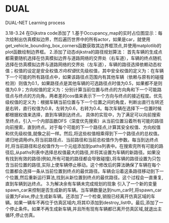 # DUAL
DUAL-NET Learning process

3.18-3.24
在Dijkstra code添加了
1.基于Occupancy_map的实时占位图显示：每次绘制出仿真模拟边界，然后遍历世界中的所有actor，如果是car，就使用get_vehicle_bounding_box_corners函数获取其边界框顶点,并使用matplotlib的plot函数绘制边界框。
2.添加了动态dijkstra的路径规划算法：
  首先车辆的生成点都需要随机选择在仿真模拟边界与道路网络的交界处（右车道），车辆的终点随机选择在仿真模拟边界与道路网络的交界处（左车道），车辆的路径选择依赖动态权值；权值的设定是安全权值*方向权值*优先级权值，其中安全权值的定义为：在车辆下一个可能的所有路径点中，如果该路径点范围内有其他车辆（依赖与原有的碰撞检测）则值为0.1，如果路径点是其他车辆的可选路径点时值为0.5，如果都不是则值为0.9；方向权值的定义为：分别计算当前位置与终点的方向角和下一个可能路径点与终点的方向角，两者差的cos值来表示下一个方向与终点的接近程度。优先级权值的定义为：根据车辆当前位置与下一个位置之间的角度，判断出直行左转还是右转，直行权值为0.8，左转为0.6，右转为0.4。每次车辆在选择下一位置时候都根据权值来选择，直到车辆到达终点。
  具体的实现中，为了满足可以向前搜索至终点，引入一个内部函数DFS（深度优先搜索）从当前位置沿着所有可能的路径向前搜索，直到终点。对于每个可能的下一个路径点,计算其安全权值、方向权值和优先级权值,就像之前一样。然后,将这些权值相乘得到下一个路径点的总权值。递归地调用dfs,将当前路径点、当前路径和当前总权值作为参数。每当到达终点时,将当前路径和总权值作为一个元组添加到paths列表中。在搜索完所有可能的路径后,从paths列表中选择总权值最大的路径,并将其设置为车辆的新路径。如果没有找到有效的路径(例如,所有可能的路径都会导致碰撞),将车辆的路径设置为只包含当前位置的路径,实际上使车辆停止移动。这个修改后的算法确保了车辆在每个位置都会选择一条从当前位置到终点的最优路径。车辆会沿着这条路径移动到下一个位置,然后重新运行算法,找到从新位置到终点的最优路径。这个过程会一直重复,直到车辆到达终点。
3.为解决余有车辆未完成规划的现象
  引入了一个新的变量spawn_car来控制是否生成新的车辆。当车辆数量达到num_car时,将spawn_car设置为False,停止生成新车辆。还添加了一个检查,销毁已经离开仿真区域的车辆。如果一辆车不再位于仿真区域内,将其ID添加到destroy_list中。最后,添加了一个停止条件。如果不再生成新车辆,并且所有现有车辆都已离开仿真区域,就退出主循环,停止仿真。
